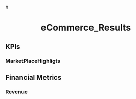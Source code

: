#<h1 align="center">eCommerce_Results</h1>
## KPIs
### MarketPlaceHighligts
## Financial Metrics
### Revenue

